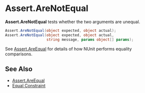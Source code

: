 # Assert.AreNotEqual

**Assert.AreNotEqual** tests whether the two arguments are unequal.

```csharp
Assert.AreNotEqual(object expected, object actual);
Assert.AreNotEqual(object expected, object actual,
                   string message, params object[] params);
```

See [Assert.AreEqual](Assert.AreEqual.md) for details of how NUnit performs equality comparisons.

## See Also

* [Assert.AreEqual](Assert.AreEqual.md)
* [Equal Constraint](xref:equalconstraint)
